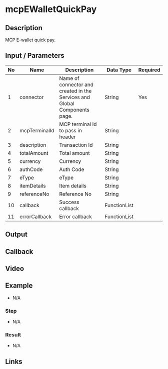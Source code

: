 # mcpEWalletQuickPay

## Description

 MCP E-wallet quick pay.

## Input / Parameters

| No | Name | Description | Data Type | Required |
| ------ | ------ | ------ |------ | ------ |
| 1 | connector | Name of connector and created in the Services and Global Components page. | String | Yes  |
| 2 | mcpTerminalId | MCP terminal Id to pass in header | String |  | 
| 3 | description | Transaction Id | String |  | 
| 4 | totalAmount | Total amount | String |  | 
| 5 | currency | Currency | String |  | 
| 6 | authCode | Auth Code | String |  | 
| 7 | eType | eType | String |  | 
| 8 | itemDetails | Item details | String |  | 
| 9 | referenceNo | Reference No | String |  | 
| 10 | callback | Success callback | FunctionList |  | 
| 11 | errorCallback | Error callback | FunctionList |  | 

## Output

## Callback

## Video

## Example

- N/A

### Step

- N/A

### Result

- N/A

## Links
